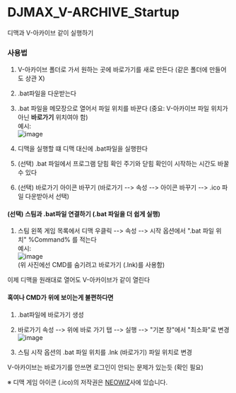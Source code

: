 # DJMAX_V-ARCHIVE_Startup
디맥과 V-아카이브 같이 실행하기

### 사용법
1. V-아카이브 폴더로 가서 원하는 곳에 바로가기를 새로 만든다 (같은 폴더에 만들어도 상관 X)
2. .bat파일을 다운받는다
3. .bat 파일을 메모장으로 열어서 파일 위치를 바꾼다 (중요: V-아카이브 파일 위치가 아닌 **바로가기** 위치여야 함)<br>
예시: <br>
![image](https://github.com/Judeisbad/DJMAX_V-ARCHIVE_Startup/assets/23564565/ea2255bd-5c82-4a0d-868f-f359be898f4d)
4. 디맥을 실행할 떄 디맥 대신에 .bat파일을 실행한다

5. (선택) .bat 파일에서 프로그램 닫힘 확인 주기와 닫힘 확인이 시작하는 시간도 바꿀 수 있다
6. (선택) 바로가기 아이콘 바꾸기 (바로가기 --> 속성 --> 아이콘 바꾸기 --> .ico 파일 다운받아서 선택)

#### (선택) 스팀과 .bat파일 연결하기 (.bat 파일을 더 쉽게 실행)
1. 스팀 왼쪽 게임 목록에서 디맥 우클릭 --> 속성 --> 시작 옵션에서 ".bat 파일 위치" %Command% 를 적는다<br>
예시: <br>
![image](https://github.com/Judeisbad/DJMAX_V-ARCHIVE_Startup/assets/23564565/a86f2592-81d6-4943-959e-c4db8ee393d3)<br>
(위 사진에선 CMD를 숨기려고 바로가기 (.lnk)를 사용함)

이제 디맥을 원래대로 열어도 V-아카이브가 같이 열린다

#### 혹여나 CMD가 위에 보이는게 불편하다면 
1. .bat파일에 바로가기 생성
2. 바로가기 속성 --> 위에 바로 가기 탭 --> 실행 --> "기본 창"에서 "최소화"로 변경<br>
![image](https://github.com/Judeisbad/DJMAX_V-ARCHIVE_Startup/assets/23564565/709b9b2a-f9ed-428f-a9dd-983ceba63f57)

3. 스팀 시작 옵션의 .bat 파일 위치를 .lnk (바로가기) 파일 위치로 변경


V-아카이브는 바로가기를 안쓰면 로그인이 안되는 문제가 있는듯 (확인 필요)

※ 디맥 게임 아이콘 (.ico)의 저작권은 [NEOWIZ](https://www.neowiz.com/neowiz/)사에 있습니다.
